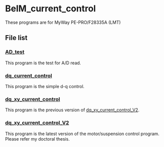 # BelM_current_control
These programs are for MyWay PE-PRO/F28335A (LMT)

## File list
### [AD_test](/AD_test)
This program is the test for A/D read.
### [dq_current_control](/dq_current_control)
This program is the simple d-q control.
### [dq_xy_current_control](/dq_xy_current_control)
This program is the previous version of [dq_xy_current_control_V2](/dq_xy_current_control_V2/).
### [dq_xy_current_control_V2](/dq_xy_current_control_V2/)
This program is the latest version of the motor/suspension control program.  
Please refer my doctoral thesis.
